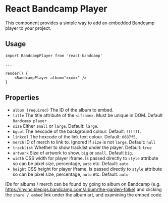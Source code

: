 # React Bandcamp Player #

This component provides a simple way to add an embedded Bandcamp player to your project.

## Usage

    import BandcampPlayer from 'react-bandcamp'

    ...

    render() {
    	<BandcampPlayer album="xxxxx" />
    }


## Properties


- `album (required)` The ID of the album to embed.  
- `title` The title attribute of the `<iframe>`. Must be unique in DOM. Default `Bandcamp player`
- `size` Either `small` or `large`. Default: `large`.
- `bgcol` The hexcode of the background colour. Default:  `ffffff`.
- `linkcol` The hexcode of the link text colour. Default: `0687f5`,
- `merch` ID of merch to link to.  Ignored if `size` is not `large`. Default: `null`
- `tracklist` Whether to show tracklist under the player. Default: `true`
- `artwork` Size of artwork to show. `big` or `small`.  Default `big`.
- `width` CSS width for player iframe.  Is passed directly to `style` attribute so can be pixel size, percentage, `auto` etc. Default: `auto`
- `height` CSS height for player iframe.  Is passed directly to `style` attribute so can be pixel size, percentage, `auto` etc. Default: `auto`


IDs for albums / merch can be found by going to album on Bandcamp (e.g. 
<https://invinciblepigs.bandcamp.com/album/the-garden-folke>) and clicking the `share / embed` link under the album art, and examining the embed code.
